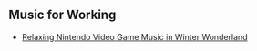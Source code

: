 ## Music for Working
* [Relaxing Nintendo Video Game Music in Winter Wonderland](https://www.youtube.com/watch?v=GN-3ZmkQwd0)
